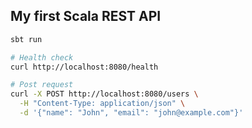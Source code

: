 ## My first Scala REST API

```bash
sbt run
```

```bash
# Health check
curl http://localhost:8080/health

# Post request
curl -X POST http://localhost:8080/users \
  -H "Content-Type: application/json" \
  -d '{"name": "John", "email": "john@example.com"}'
```
